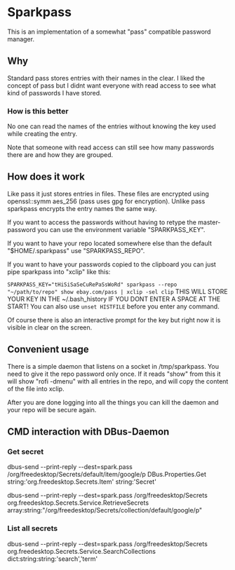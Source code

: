 # Sparkpass
This is an implementation of a somewhat "pass" compatible password manager.

## Why
Standard pass stores entries with their names in the clear. I liked the concept of pass but I didnt want everyone with read access to see 
what kind of passwords I have stored.

### How is this better
No one can read the names of the entries without knowing the key used while creating the entry.

Note that someone with read access can still see how many passwords there are and how they are grouped.

## How does it work
Like pass it just stores entries in files. These files are encrypted using openssl::symm aes_256 (pass uses gpg for encryption). 
Unlike pass sparkpass encrypts the entry names the same way.

If you want to access the passwords without having to retype the master-password you can use the environment variable
"SPARKPASS_KEY".

If you want to have your repo located somewhere else than the default "$HOME/.sparkpass" use "SPARKPASS_REPO".

If you want to have your passwords copied to the clipboard you can just pipe sparkpass into "xclip" like this:  

``` SPARKPASS_KEY="tHiSiSaSeCuRePaSsWoRd" sparkpass --repo "~/path/to/repo" show ebay.com/pass | xclip -sel clip ```
THIS WILL STORE YOUR KEY IN THE ~/.bash_history IF YOU DONT ENTER A SPACE AT THE START!
You can also use ```unset HISTFILE``` before you enter any command.

Of course there is also an interactive prompt for the key but right now it is visible in clear on the screen.

## Convenient usage
There is a simple daemon that listens on a socket in /tmp/sparkpass. You need to give it the repo password only once.
If it reads "show" from this it will show "rofi -dmenu" with all entries in the repo, and will copy the content of the file into xclip.

After you are done logging into all the things you can kill the daemon and your repo will be secure again.

## CMD interaction with DBus-Daemon
### Get secret
dbus-send --print-reply  --dest=spark.pass /org/freedesktop/Secrets/default/item/google/p DBus.Properties.Get string:'org.freedesktop.Secrets.Item' string:'Secret'

dbus-send --print-reply  --dest=spark.pass /org/freedesktop/Secrets org.freedesktop.Secrets.Service.RetrieveSecrets array:string:"/org/freedesktop/Secrets/collection/default/google/p"

### List all secrets
dbus-send --print-reply  --dest=spark.pass /org/freedesktop/Secrets org.freedesktop.Secrets.Service.SearchCollections dict:string:string:'search','term'